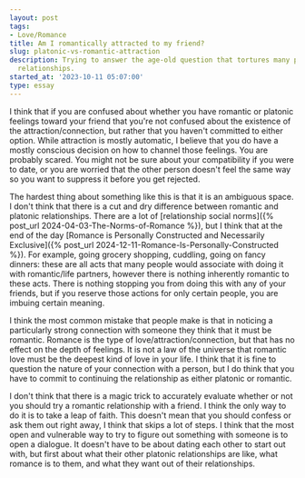 ```yaml
---
layout: post
tags:
- Love/Romance
title: Am I romantically attracted to my friend?
slug: platonic-vs-romantic-attraction
description: Trying to answer the age-old question that tortures many people in their
  relationships.
started_at: '2023-10-11 05:07:00'
type: essay
---
```


I think that if you are confused about whether you have romantic or platonic feelings toward your friend that you're not confused about the existence of the attraction/connection, but rather that you haven't committed to either option. While attraction is mostly automatic, I believe that you do have a mostly conscious decision on how to channel those feelings. You are probably scared. You might not be sure about your compatibility if you were to date, or you are worried that the other person doesn't feel the same way so you want to suppress it before you get rejected.

The hardest thing about something like this is that it is an ambiguous space. I don't think that there is a cut and dry difference between romantic and platonic relationships. There are a lot of [relationship social norms]({% post_url 2024-04-03-The-Norms-of-Romance %}), but I think that at the end of the day [Romance is Personally Constructed and Necessarily Exclusive]({% post_url 2024-12-11-Romance-Is-Personally-Constructed %}). For example, going grocery shopping, cuddling, going on fancy dinners: these are all acts that many people would associate with doing it with romantic/life partners, however there is nothing inherently romantic to these acts. There is nothing stopping you from doing this with any of your friends, but if you reserve those actions for only certain people, you are imbuing certain meaning.

I think the most common mistake that people make is that in noticing a particularly strong connection with someone they think that it must be romantic. Romance is the type of love/attraction/connection, but that has no effect on the depth of feelings. It is not a law of the universe that romantic love must be the deepest kind of love in your life. I think that it is fine to question the nature of your connection with a person, but I do think that you have to commit to continuing the relationship as either platonic or romantic.

I don't think that there is a magic trick to accurately evaluate whether or not you should try a romantic relationship with a friend. I think the only way to do it is to take a leap of faith. This doesn't mean that you should confess or ask them out right away, I think that skips a lot of steps. I think that the most open and vulnerable way to try to figure out something with someone is to open a dialogue. It doesn't have to be about dating each other to start out with, but first about what their other platonic relationships are like, what romance is to them, and what they want out of their relationships.